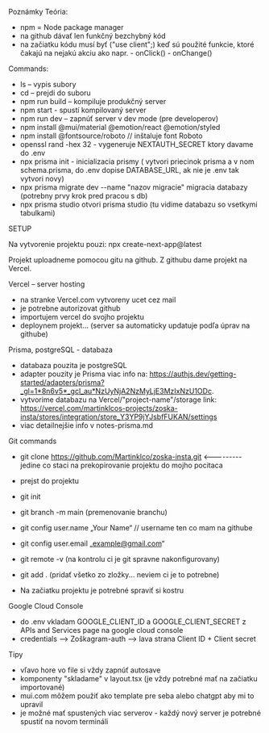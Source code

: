 Poznámky
Teória:
- npm = Node package manager
- na github dávať len funkčný bezchybný kód
- na začiatku kódu musí byť ("use client";) keď sú použité funkcie, ktoré čakajú na nejakú akciu ako napr.    - onClick()     - onChange()  

Commands: 
- ls – vypis subory
- cd – prejdi do suboru
- npm run build – kompiluje produkčný server 
- npm start - spustí kompilovaný server
- npm run dev – zapnúť server v dev mode (pre developerov)
- npm install @mui/material @emotion/react @emotion/styled
- npm install @fontsource/roboto          // inštaluje font Roboto
- openssl rand -hex 32 - vygeneruje NEXTAUTH_SECRET ktory davame do .env
- npx prisma init - inicializacia prismy ( vytvori priecinok prisma a v nom schema.prisma, do .env dopise DATABASE_URL, ak nie je .env tak vytvori novy)
- npx prisma migrate dev --name "nazov migracie"             migracia databazy (potrebny prvy krok pred pracou s db)
- npx prisma studio             otvori prisma studio (tu vidime databazu so vsetkymi tabulkami)

SETUP

Na vytvorenie projektu pouzi:  npx create-next-app@latest

Projekt uploadneme pomocou gitu na github.
Z githubu dame projekt na Vercel.

Vercel – server hosting
- na stranke Vercel.com vytvoreny ucet cez mail
- je potrebne autorizovat github
- importujem vercel do svojho projektu
- deploynem projekt… (server sa automaticky updatuje podľa úprav na githube)


Prisma, postgreSQL - databaza
- databaza pouzita je postgreSQL
- adapter pouzity je Prisma viac info na: https://authjs.dev/getting-started/adapters/prisma?_gl=1*8n6v5*_gcl_au*NzUyNjA2NzMyLjE3MzIxNzU1ODc.
- vytvorime databazu na Vercel/"project-name"/storage link:  https://vercel.com/martinklcos-projects/zoska-insta/stores/integration/store_Y3YP9jYJsbfFUKAN/settings
- viac detailnejšie info v notes-prisma.md

Git commands
- git clone https://github.com/Martinklco/zoska-insta.git                    <--------- jedine co staci na prekopirovanie projektu do mojho pocitaca
- prejst do projektu
- git init 
- git branch -m main         (premenovanie branchu)
- git config user.name „Your Name“         // username ten co mam na githube
- git config user.email „example@gmail.com“
- git remote -v       (na kontrolu ci je git spravne nakonfigurovany)
- git add .               (pridať všetko zo zložky... neviem ci je to potrebne)

- Na začiatku projektu je potrebné spraviť si kostru

Google Cloud Console
- do .env vkladam GOOGLE_CLIENT_ID a GOOGLE_CLIENT_SECRET z APIs and Services page na google cloud console
- credentials --> Zoškagram-auth --> lava strana Client ID + Client secret

Tipy
- vľavo hore vo file si vždy zapnúť autosave
- komponenty "skladame" v layout.tsx (je vždy potrebné mať na začiatku importované)
- mui.com môžem použiť ako template pre seba alebo chatgpt aby mi to upravil
- je možné mať spustených viac serverov - každý nový server je potrebné spustiť na novom termináli